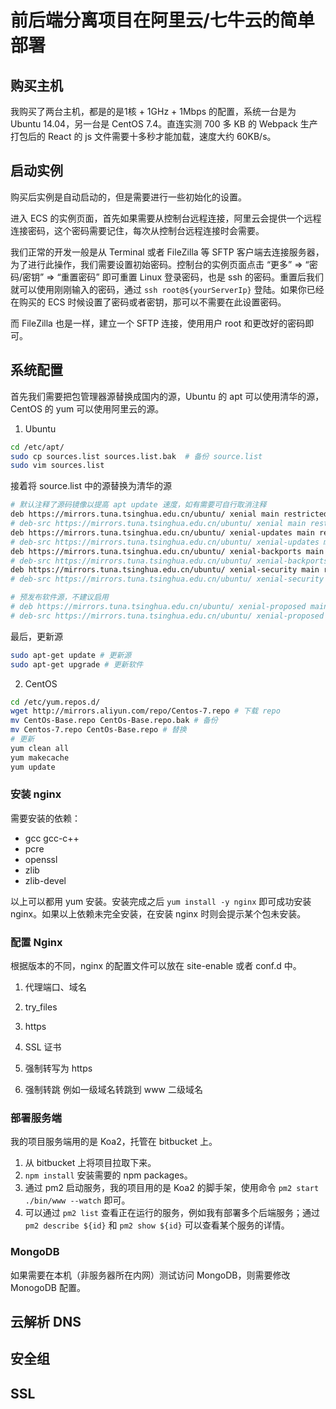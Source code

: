 # 前后端分离项目在阿里云/七牛云的简单部署

## 购买主机

我购买了两台主机，都是的是1核 + 1GHz + 1Mbps 的配置，系统一台是为 Ubuntu 14.04，另一台是 CentOS 7.4。直连实测 700 多 KB 的 Webpack 生产打包后的 React 的 js 文件需要十多秒才能加载，速度大约 60KB/s。

## 启动实例

购买后实例是自动启动的，但是需要进行一些初始化的设置。

进入 ECS 的实例页面，首先如果需要从控制台远程连接，阿里云会提供一个远程连接密码，这个密码需要记住，每次从控制台远程连接时会需要。

我们正常的开发一般是从 Terminal 或者 FileZilla 等 SFTP 客户端去连接服务器，为了进行此操作，我们需要设置初始密码。控制台的实例页面点击 “更多” => “密码/密钥” => “重置密码” 即可重置 Linux 登录密码，也是 ssh 的密码。重置后我们就可以使用刚刚输入的密码，通过 `ssh root@${yourServerIp}` 登陆。如果你已经在购买的 ECS 时候设置了密码或者密钥，那可以不需要在此设置密码。

而 FileZilla 也是一样，建立一个 SFTP 连接，使用用户 root 和更改好的密码即可。

## 系统配置

首先我们需要把包管理器源替换成国内的源，Ubuntu 的 apt 可以使用清华的源，CentOS 的 yum 可以使用阿里云的源。

1. Ubuntu
  ```bash
  cd /etc/apt/
  sudo cp sources.list sources.list.bak  # 备份 source.list
  sudo vim sources.list
  ```

  接着将 source.list 中的源替换为清华的源

  ```bash
  # 默认注释了源码镜像以提高 apt update 速度，如有需要可自行取消注释
  deb https://mirrors.tuna.tsinghua.edu.cn/ubuntu/ xenial main restricted universe multiverse
  # deb-src https://mirrors.tuna.tsinghua.edu.cn/ubuntu/ xenial main restricted universe multiverse
  deb https://mirrors.tuna.tsinghua.edu.cn/ubuntu/ xenial-updates main restricted universe multiverse
  # deb-src https://mirrors.tuna.tsinghua.edu.cn/ubuntu/ xenial-updates main restricted universe multiverse
  deb https://mirrors.tuna.tsinghua.edu.cn/ubuntu/ xenial-backports main restricted universe multiverse
  # deb-src https://mirrors.tuna.tsinghua.edu.cn/ubuntu/ xenial-backports main restricted universe multiverse
  deb https://mirrors.tuna.tsinghua.edu.cn/ubuntu/ xenial-security main restricted universe multiverse
  # deb-src https://mirrors.tuna.tsinghua.edu.cn/ubuntu/ xenial-security main restricted universe multiverse

  # 预发布软件源，不建议启用
  # deb https://mirrors.tuna.tsinghua.edu.cn/ubuntu/ xenial-proposed main restricted universe multiverse
  # deb-src https://mirrors.tuna.tsinghua.edu.cn/ubuntu/ xenial-proposed main restricted universe multiverse
  ```

  最后，更新源

  ```bash
  sudo apt-get update # 更新源
  sudo apt-get upgrade # 更新软件
  ```

2. CentOS
  ```bash
  cd /etc/yum.repos.d/
  wget http://mirrors.aliyun.com/repo/Centos-7.repo # 下载 repo
  mv CentOs-Base.repo CentOs-Base.repo.bak # 备份
  mv Centos-7.repo CentOs-Base.repo # 替换
  # 更新
  yum clean all
  yum makecache
  yum update
  ```

### 安装 nginx

需要安装的依赖：
- gcc gcc-c++
- pcre
- openssl
- zlib
- zlib-devel

以上可以都用 yum 安装。安装完成之后 `yum install -y nginx` 即可成功安装 nginx。如果以上依赖未完全安装，在安装 nginx 时则会提示某个包未安装。

### 配置 Nginx

根据版本的不同，nginx 的配置文件可以放在 site-enable 或者 conf.d 中。

1. 代理端口、域名

2. try_files

3. https
  1. SSL 证书

  2. 强制转写为 https

4. 强制转跳
  例如一级域名转跳到 www 二级域名

### 部署服务端

我的项目服务端用的是 Koa2，托管在 bitbucket 上。

1. 从 bitbucket 上将项目拉取下来。
2. `npm install` 安装需要的 npm packages。
3. 通过 pm2 启动服务，我的项目用的是 Koa2 的脚手架，使用命令 `pm2 start ./bin/www --watch` 即可。
4. 可以通过 `pm2 list` 查看正在运行的服务，例如我有部署多个后端服务；通过 `pm2 describe ${id}` 和 `pm2 show ${id}` 可以查看某个服务的详情。

### MongoDB

如果需要在本机（非服务器所在内网）测试访问 MongoDB，则需要修改 MonogoDB 配置。

## 云解析 DNS

## 安全组

## SSL
